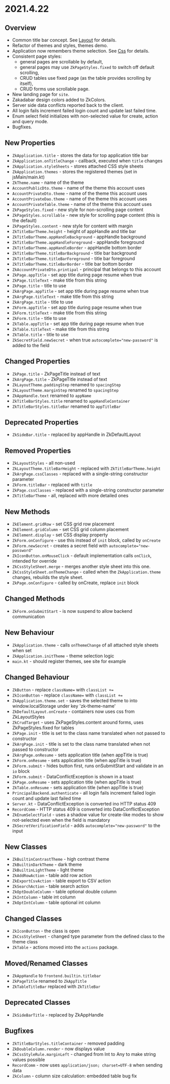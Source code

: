 # 2021.4.22

## Overview

* Common title bar concept. See [Layout](/doc/guides/browser/structure/Layout.md) for details.
* Refactor of themes and styles, themes demo.
* Application now remembers theme selection. See [Css](/doc/guides/browser/structure/Layout.md) for details.
* Consistent page styles:
  * general pages are scrollable by default,
  * general pages may use `ZkPageStyles.fixed` to switch off default scrolling,
  * CRUD tables use fixed page (as the table provides scrolling by itself),
  * CRUD forms use scrollable page.
* New landing page for `site`.
* Zakadabar design colors added to ZkColors.
* Server side data conflicts reported back to the client.
* All login fails increment failed login count and update last failed time.
* Enum select field initializes with non-selected value for create, action and query mode.
* Bugfixes.

## New Properties

* `ZkApplication.title` - stores the data for top application title bar
* `ZkApplication.onTitleChange` - callback, executed when `title` changes
* `ZkApplication.styleSheets` - stores attached CSS style sheets
* `ZkApplication.themes` - stores the registered themes (set in jsMain/main.kt)
* `ZkTheme.name` - name of the theme
* `AccountPublicDto.theme` - name of the theme this account uses
* `AccountPrivateDto.theme` - name of the theme this account uses
* `AccountPrivateDao.theme` - name of the theme this account uses
* `AccountPrivateTable.theme` - name of the theme this account uses
* `ZkPageStyles.fixed` - new style for non-scrolling page content
* `ZkPageStyles.scrollable` - new style for scrolling page content (this is the default)
* `ZkPageStyles.content` - new style for content with margin
* `ZkTitleBarTheme.height` - height of appHandle and title bar
* `ZkTitleBarTheme.appHandleBackground` - appHandle background
* `ZkTitleBarTheme.appHandleForeground` - appHandle foreground
* `ZkTitleBarTheme.appHandleBorder` - appHandle bottom border
* `ZkTitleBarTheme.titleBarBackground` - title bar background
* `ZkTitleBarTheme.titleBarForeground` - title bar foreground
* `ZkTitleBarTheme.titleBarBorder` - title bar bottom border
* `ZkAccountPrivateDto.printipal` - principal that belongs to this account
* `ZkPage.appTitle` - set app title during page resume when true
* `ZkPage.titleText` - make title from this string
* `ZkPage.title` - title to use
* `ZkArgPage.appTitle` - set app title during page resume when true
* `ZkArgPage.titleText` - make title from this string
* `ZkArgPage.title` - title to use
* `ZkForm.appTitle` - set app title during page resume when true
* `ZkForm.titleText` - make title from this string
* `ZkForm.title` - title to use
* `ZkTable.appTitle` - set app title during page resume when true
* `ZkTable.titleText` - make title from this string
* `ZkTable.title` - title to use
* `ZkSecretField.newSecret` - when true `autocomplete="new-password"` is added to the field

## Changed Properties

* `ZkPage.title` - ZkPageTitle instead of text
* `ZkArgPage.title` - ZkPageTitle instead of text
* `ZkLayoutTheme.paddingStep` renamed to `spacingStep`
* `ZkLayoutTheme.marginStep` renamed to `spacingStep`
* `ZkAppHandle.text` renamed to `appName`
* `ZkTitleBarStyles.title` renamed to `appHandleContainer`
* `ZkTitleBarStyles.titleBar` renamed to `appTitleBar`

## Deprecated Properties

* `ZkSideBar.title` - replaced by appHandle in ZkDefaultLayout

## Removed Properties

* `ZkLayoutStyles` - all non-used
* `ZkLayoutTheme.titleBarHeight` - replaced with `ZkTitleBarTheme.height`
* `ZkArgPage.cssClasses` - replaced with a single-string constructor parameter
* `ZkForm.titleBar` - replaced with `title`
* `ZkPage.cssClasses` - replaced with a single-string constructor parameter
* `ZkTitleBarTheme` - all, replaced with more detailed ones

## New Methods

* `ZkElement.gridRow` - set CSS grid row placement
* `ZkElement.gridColumn` - set CSS grid column placement
* `ZkElement.display` - set CSS display property
* `ZkForm.onConfigure` - use this instead of `init` block, called by `onCreate`
* `ZkForm.newSecret` - creates a secret field with `autocomplete="new-password"`
* `ZkIconButton.onMouseClick` - default implementation calls `onClick`, intended for override
* `ZkCssStyleSheet.merge` - merges another style sheet into this one.
* `ZkCssStyleSheet.onThemeChange` - called when the `ZkApplication.theme` changes, rebuilds the style sheet.
* `ZkPage.onConfigure` - called by onCreate, replace `init` block

## Changed Methods

* `ZkForm.onSubmitStart` - is now suspend to allow backend communication

## New Behaviour

* `ZkApplication.theme` - calls `onThemeChange` of all attached style sheets when set
* `ZkApplication.initTheme` - theme selection logic
* `main.kt` - should register themes, see site for example

## Changed Behaviour

* `ZkButton` - replace `className=` with `classList +=`
* `ZkIconButton` - replace `className=` with `classList +=`
* `ZkApplication.theme.set` - saves the selected theme to into window.localStorage under key 'zk-theme-name'
* `ZkDefaultLayout.onCreate` - containers now uses css from ZkLayoutStyles
* `ZkCrudTarget` - uses ZkPageStyles.content around forms, uses ZkPageStyles.fixed for tables
* `ZkPage.init` - title is set to the class name translated when not passed to constructor
* `ZkArgPage.init` - title is set to the class name translated when not passed to constructor
* `ZkArgPage.onResume` - sets application title (when appTitle is true)
* `ZkForm.onResume` - sets application title (when appTitle is true)
* `ZkForm.submit` - hides button first, runs onSubmitStart and validate in an `io` block
* `ZkForm.submit` - DataConflictException is shown in a toast
* `ZkPage.onResume` - sets application title (when appTitle is true)
* `ZkTable.onResume` - sets application title (when appTitle is true)
* `PrincipalBackend.authenticate` - all login fails increment failed login count and update last failed time
* `Server.kt` - DataConflictException is converted ino HTTP status 409
* `RecordComm` - HTTP status 409 is converted into DataConflictException
* `ZkEnumSelectField` - uses a shadow value for create-like modes to show not-selected even when the field is mandatory
* `ZkSecretVerificationField` - adds `autocomplete="new-password"` to the input

## New Classes

* `ZkBuiltinContrastTheme` - high contrast theme
* `ZkBuiltinDarkTheme` - dark theme
* `ZkBuiltinLightTheme` - light theme
* `ZkAddRowAction` - table add row action
* `ZkExportCsvAction` - table export to CSV action
* `ZkSearchAction` - table search action
* `ZkOptDoubleColumn` - table optional double column
* `ZkIntColumn` - table int column
* `ZkOptIntColumn` - table optional int column

## Changed Classes

* `ZkIconButton` - the class is open
* `ZkCssStyleSheet` - changed type parameter from the defined class to the theme class
* `ZkTable` - actions moved into the `actions` package.

## Moved/Renamed Classes

* `ZkAppHandle` to `frontend.builtin.titlebar`
* `ZkPageTitle` renamed to `ZkAppTitle`
* `ZkTableTitleBar` replaced with `ZkTitleBar`

## Deprecated Classes

* `ZkSideBarTitle` - replaced by ZkAppHandle

## Bugfixes

* `ZkTitleBarStyles.titleContainer` - removed padding
* `ZkDoubleColumn.render` - now displays value
* `ZkCssStyleRule.marginLeft` - changed from Int to Any to make string values possible
* `RecordComm` - now uses `application/json; charset=UTF-8` when sending data
* `ZkColumn` - column size calculation: embedded table bug fix